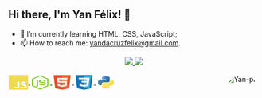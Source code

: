   ## Hi there, I'm Yan Félix! 👋

  - 🌱 I’m currently learning HTML, CSS, JavaScript;
  - 📫 How to reach me: yandacruzfelix@gmail.com.

<div align="center">
  <a href="https://github.com/yan-felix">
  <img width="50%" src="https://github-readme-stats.vercel.app/api?username=yan-felix&show_icons=true&theme=dark&include_all_commits=true&count_private=true"/>
  <img width="50%" src="https://github-readme-stats.vercel.app/api/top-langs/?username=yan-felix&layout=compact&langs_count=7&theme=dark"/>
</div>
  
<div style="display: inline_block"><br>
  <img align="center" alt="Yan-Js" height="30" width="40" src="https://raw.githubusercontent.com/devicons/devicon/master/icons/javascript/javascript-plain.svg">
  <img align="center" alt="Yan-Node" height="30" width="40" src="https://raw.githubusercontent.com/devicons/devicon/master/icons/nodejs/nodejs-original.svg">
  <img align="center" alt="Yan-HTML" height="30" width="40" src="https://raw.githubusercontent.com/devicons/devicon/master/icons/html5/html5-original.svg">
  <img align="center" alt="Yan-CSS" height="30" width="40" src="https://raw.githubusercontent.com/devicons/devicon/master/icons/css3/css3-original.svg">
  <img align="center" alt="Yan-Python" height="30" width="40" src="https://raw.githubusercontent.com/devicons/devicon/master/icons/python/python-original.svg">
    <img align="right" alt="Yan-pic" height="150" style="border-radius:50px;" src="https://sdk.bitmoji.com/me/sticker/Z_ZWYR~wHgEzHlja9E87PyATyVeig0bGqzyNqTVZDdfhGd0kAP3RNg/20084243.png?p=dD1zO2w9cHRfQlI.v1&size=thumbnail">

</div>
  
  ##
